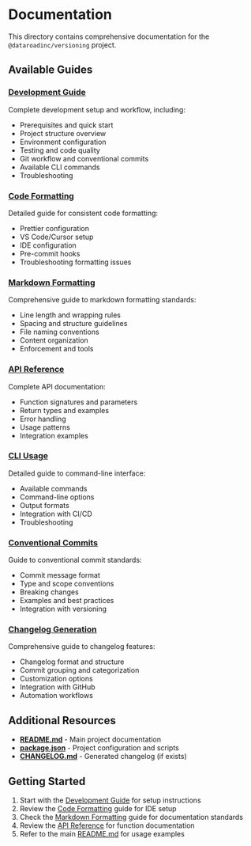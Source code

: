 # Documentation

This directory contains comprehensive documentation for the
`@dataroadinc/versioning` project.

## Available Guides

### [Development Guide](development.md)

Complete development setup and workflow, including:

- Prerequisites and quick start
- Project structure overview
- Environment configuration
- Testing and code quality
- Git workflow and conventional commits
- Available CLI commands
- Troubleshooting

### [Code Formatting](formatting.md)

Detailed guide for consistent code formatting:

- Prettier configuration
- VS Code/Cursor setup
- IDE configuration
- Pre-commit hooks
- Troubleshooting formatting issues

### [Markdown Formatting](markdown-formatting.md)

Comprehensive guide to markdown formatting standards:

- Line length and wrapping rules
- Spacing and structure guidelines
- File naming conventions
- Content organization
- Enforcement and tools

### [API Reference](api-reference.md)

Complete API documentation:

- Function signatures and parameters
- Return types and examples
- Error handling
- Usage patterns
- Integration examples

### [CLI Usage](cli-usage.md)

Detailed guide to command-line interface:

- Available commands
- Command-line options
- Output formats
- Integration with CI/CD
- Troubleshooting

### [Conventional Commits](conventional-commits.md)

Guide to conventional commit standards:

- Commit message format
- Type and scope conventions
- Breaking changes
- Examples and best practices
- Integration with versioning

### [Changelog Generation](changelog-generation.md)

Comprehensive guide to changelog features:

- Changelog format and structure
- Commit grouping and categorization
- Customization options
- Integration with GitHub
- Automation workflows

## Additional Resources

- **[README.md](../README.md)** - Main project documentation
- **[package.json](../package.json)** - Project configuration and scripts
- **[CHANGELOG.md](../CHANGELOG.md)** - Generated changelog (if exists)

## Getting Started

1. Start with the [Development Guide](development.md) for setup instructions
2. Review the [Code Formatting](formatting.md) guide for IDE setup
3. Check the [Markdown Formatting](markdown-formatting.md) guide for
   documentation standards
4. Review the [API Reference](api-reference.md) for function documentation
5. Refer to the main [README.md](../README.md) for usage examples
